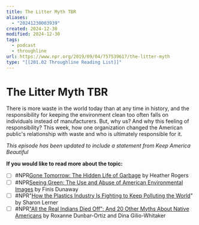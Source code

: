 ```yaml
---
title: The Litter Myth TBR
aliases:
  - "20241230003939"
created: 2024-12-30
modified: 2024-12-30
tags:
  - podcast
  - throughline
url: https://www.npr.org/2019/09/04/757539617/the-litter-myth
type: "[[201.02 Throughline Reading List]]"
---
```

# The Litter Myth TBR

There is more waste in the world today than at any time in history, and the responsibility for keeping the environment clean too often falls on individuals instead of manufacturers. But, why us? And why this feeling of responsibility? This week, how one organization changed the American public's relationship with waste and who is ultimately responsible for it.

_This episode has been updated to include a statement from Keep America Beautiful_

**If you would like to read more about the topic:**

- [ ] #NPR[Gone Tomorrow: The Hidden Life of Garbage](https://www.goodreads.com/book/show/126620.Gone_Tomorrow) by Heather Rogers
- [ ] #NPR[Seeing Green: The Use and Abuse of American Environmental Images](https://www.goodreads.com/book/show/22500871-seeing-green?from_search=true) by Finis Dunaway
- [ ] #NPR"[How the Plastics Industry Is Fighting to Keep Polluting the World](https://theintercept.com/2019/07/20/plastics-industry-plastic-recycling/)" by Sharon Lerner
- [ ] #NPR["All the Real Indians Died Off": And 20 Other Myths About Native Americans](https://www.goodreads.com/book/show/28503813-all-the-real-indians-died-off) by Roxanne Dunbar-Ortiz and Dina Gilio-Whitaker
